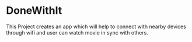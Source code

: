 # DoneWithIt


This Project creates an app which will help to connect with nearby devices through wifi and user can watch movie in sync with others.
